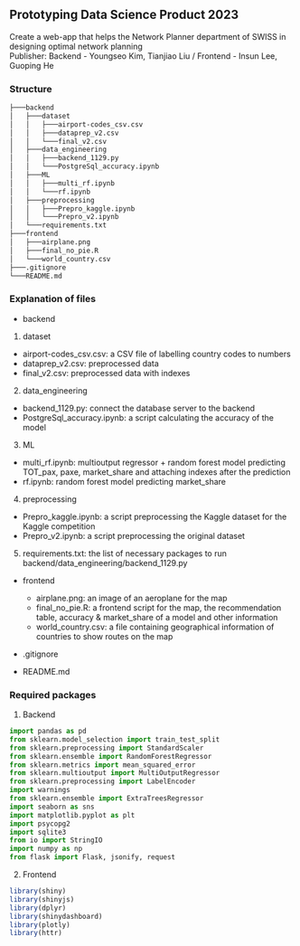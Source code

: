 ## Prototyping Data Science Product 2023
Create a web-app that helps the Network Planner department of SWISS in designing optimal network planning<br/>
Publisher: Backend - Youngseo Kim, Tianjiao Liu / Frontend - Insun Lee, Guoping He


### Structure
```bash
├───backend
│   ├───dataset
│   │   ├───airport-codes_csv.csv
│   │   ├───dataprep_v2.csv
│   │   └───final_v2.csv
│   ├───data_engineering
│   │   ├───backend_1129.py
│   │   └───PostgreSql_accuracy.ipynb
│   ├───ML
│   │   ├───multi_rf.ipynb
│   │   └───rf.ipynb
│   ├───preprocessing
│   │   ├───Prepro_kaggle.ipynb
│   │   └───Prepro_v2.ipynb
│   └───requirements.txt
├───frontend
│   ├───airplane.png
│   ├───final_no_pie.R
│   └───world_country.csv
├───.gitignore
└───README.md
```


### Explanation of files
* backend
1. dataset
  * airport-codes_csv.csv: a CSV file of labelling country codes to numbers
  * dataprep_v2.csv: preprocessed data
  * final_v2.csv: preprocessed data with indexes

2. data_engineering
  * backend_1129.py: connect the database server to the backend
  * PostgreSql_accuracy.ipynb: a script calculating the accuracy of the model

3. ML
  * multi_rf.ipynb: multioutput regressor + random forest model predicting TOT_pax, paxe, market_share and attaching indexes after the prediction
  * rf.ipynb: random forest model predicting market_share

4. preprocessing
  * Prepro_kaggle.ipynb: a script preprocessing the Kaggle dataset for the Kaggle competition
  * Prepro_v2.ipynb: a script preprocessing the original dataset

5. requirements.txt: the list of necessary packages to run backend/data_engineering/backend_1129.py

* frontend
  * airplane.png: an image of an aeroplane for the map
  * final_no_pie.R: a frontend script for the map, the recommendation table, accuracy & market_share of a model and other information
  * world_country.csv: a file containing geographical information of countries to show routes on the map

* .gitignore
* README.md


### Required packages
1. Backend
```python
import pandas as pd
from sklearn.model_selection import train_test_split
from sklearn.preprocessing import StandardScaler
from sklearn.ensemble import RandomForestRegressor
from sklearn.metrics import mean_squared_error
from sklearn.multioutput import MultiOutputRegressor
from sklearn.preprocessing import LabelEncoder
import warnings
from sklearn.ensemble import ExtraTreesRegressor
import seaborn as sns
import matplotlib.pyplot as plt
import psycopg2
import sqlite3
from io import StringIO
import numpy as np
from flask import Flask, jsonify, request
```

2. Frontend
```R
library(shiny)
library(shinyjs)
library(dplyr)
library(shinydashboard)
library(plotly)
library(httr)
```
